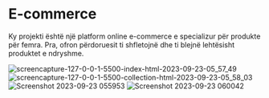 # E-commerce

Ky projekti është një platform online e-commerce e specializur për produkte për femra.
Pra, ofron përdoruesit ti shfletojnë dhe ti blejnë lehtësisht produktet e ndryshme.


![screencapture-127-0-0-1-5500-index-html-2023-09-23-05_57_49](https://github.com/ArtinaZekaj/E-commerce/assets/108142360/d92648c3-7585-42d6-be3e-c3397b08e2e4)
![screencapture-127-0-0-1-5500-collection-html-2023-09-23-05_58_03](https://github.com/ArtinaZekaj/E-commerce/assets/108142360/d15899d0-57d8-4028-9388-f915c8215b02)
![Screenshot 2023-09-23 055953](https://github.com/ArtinaZekaj/E-commerce/assets/108142360/cb469dea-2246-4599-b0f4-e618a9512f58)
![Screenshot 2023-09-23 060042](https://github.com/ArtinaZekaj/E-commerce/assets/108142360/f467d766-3d97-41aa-8704-72442e46ccb3)
